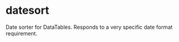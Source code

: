 datesort
========

Date sorter for DataTables. Responds to a very specific date format requirement.
